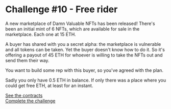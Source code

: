 # Challenge #10 - Free rider
A new marketplace of Damn Valuable NFTs has been released! There's been an initial mint of 6 NFTs, which are available for sale in the marketplace. Each one at 15 ETH.

A buyer has shared with you a secret alpha: the marketplace is vulnerable and all tokens can be taken. Yet the buyer doesn't know how to do it. So it's offering a payout of 45 ETH for whoever is willing to take the NFTs out and send them their way.

You want to build some rep with this buyer, so you've agreed with the plan.

Sadly you only have 0.5 ETH in balance. If only there was a place where you could get free ETH, at least for an instant.

[See the contracts](https://github.com/nicolasgarcia214/damn-vulnerable-defi-foundry/tree/master/src/Contracts/free-rider)
<br/>
[Complete the challenge](https://github.com/nicolasgarcia214/damn-vulnerable-defi-foundry/blob/master/test/Levels/free-rider/FreeRider.t.sol)
